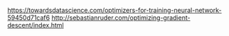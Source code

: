 

https://towardsdatascience.com/optimizers-for-training-neural-network-59450d71caf6
http://sebastianruder.com/optimizing-gradient-descent/index.html





